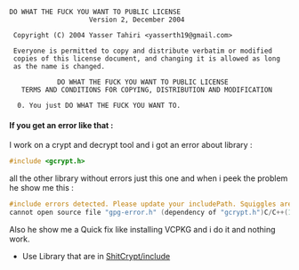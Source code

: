 ```
DO WHAT THE FUCK YOU WANT TO PUBLIC LICENSE 
                    Version 2, December 2004 

 Copyright (C) 2004 Yasser Tahiri <yasserth19@gmail.com> 

 Everyone is permitted to copy and distribute verbatim or modified 
 copies of this license document, and changing it is allowed as long 
 as the name is changed. 

            DO WHAT THE FUCK YOU WANT TO PUBLIC LICENSE 
   TERMS AND CONDITIONS FOR COPYING, DISTRIBUTION AND MODIFICATION 

  0. You just DO WHAT THE FUCK YOU WANT TO.
```

<h4> If you get an error like that :</h4>

I work on a crypt and decrypt tool and i got an error about library :
```C
#include <gcrypt.h>
```
all the other library without errors just this one and when i peek the problem he show me this :
```C
#include errors detected. Please update your includePath. Squiggles are disabled for this translation unit.C/C++(1696)
cannot open source file "gpg-error.h" (dependency of "gcrypt.h")C/C++(1696)
```
Also he show me a Quick fix like installing VCPKG and i do it and nothing work.

- Use Library that are in [ShitCrypt/include](https://github.com/yezz123/ShitCrypt/tree/main/include)
